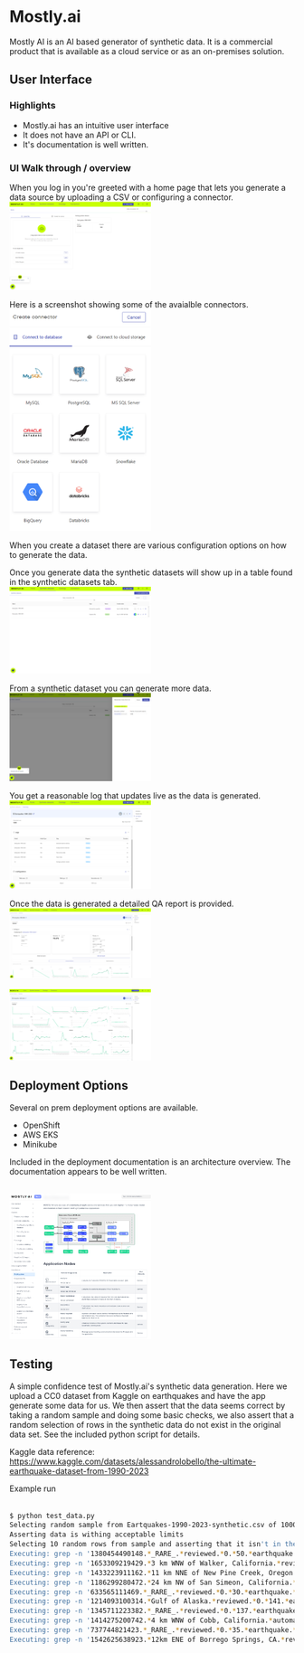 
# Mostly.ai

Mostly AI is an AI based generator of synthetic data. It is a commercial product that is available as a cloud service or as an on-premises solution.

## User Interface

### Highlights
 - Mostly.ai has an intuitive user interface
 - It does not have an API or CLI.
 - It's documentation is well written.

### UI Walk through / overview

When you log in you're greeted with a home page that lets you generate a data source by uploading a CSV or configuring a connector.
<br><img src="home.png" width="250"/><br>

Here is a screenshot showing some of the avaialble connectors.
<br><img src="connector.png" width="250"/><br>

When you create a dataset there are various configuration options on how to generate the data. 

Once you generate data the synthetic datasets will show up in a table found in the synthetic datasets tab.
<br><img src="datasets.png" width="250"/><br>

From a synthetic dataset you can generate more data.
<br><img src="generate-more-data.png" width="250"/><br>

You get a reasonable log that updates live as the data is generated.
<br><img src="data-generation.png" width="250"/><br>

Once the data is generated a detailed QA report is provided.
<br><img src="qa-report.png" width="250"/><br>
<br><img src="qa-report2.png" width="250"/><br>


## Deployment Options

Several on prem deployment options are available.

 - OpenShift
 - AWS EKS
 - Minikube

Included in the deployment documentation is an architecture overview. The documentation appears to be well written.

<br><img src="deployment-docs.png" width="250"/><br>


## Testing

A simple confidence test of Mostly.ai's synthetic data generation. Here we upload a CC0 dataset from Kaggle on
earthquakes and have the app generate some data for us. We then assert that the data seems correct by taking a random
sample and doing some basic checks, we also assert that a random selection of rows in the synthetic data do not exist 
in the original data set. See the included python script for details.

Kaggle data reference: https://www.kaggle.com/datasets/alessandrolobello/the-ultimate-earthquake-dataset-from-1990-2023

Example run

```bash

$ python test_data.py
Selecting random sample from Eartquakes-1990-2023-synthetic.csv of 1000 rows
Asserting data is withing acceptable limits
Selecting 10 random rows from sample and asserting that it isn't in the original data source
Executing: grep -n '1380454490148.*_RARE_.*reviewed.*0.*50.*earthquake.*1.81531673.* Alaska.*-138.37935893.*58.70603081.*19.15651954.*2013-09-01 23:24:44.082' Eartquakes-1990-2023.csv
Executing: grep -n '1653309219429.*3 km WNW of Walker, California.*reviewed.*0.*56.*earthquake.*1.91419166.* California.*-119.48060344.*38.47083244.*5.65072347.*2022-08-22 17:24:15.433' Eartquakes-1990-2023.csv
Executing: grep -n '1433223911162.*11 km NNE of New Pine Creek, Oregon.*reviewed.*0.*2.*earthquake.*0.40434871.* Oregon.*-120.06041295.*42.77575956.*4.77629474.*2015-05-24 23:37:44.758' Eartquakes-1990-2023.csv
Executing: grep -n '1186299280472.*24 km NW of San Simeon, California.*reviewed.*0.*72.*earthquake.*2.17360229.* California.*-121.18967537.*35.76906528.*4.41126049.*2007-08-11 20:36:23.490' Eartquakes-1990-2023.csv
Executing: grep -n '633565111469.*_RARE_.*reviewed.*0.*30.*earthquake.*1.40350613.*California.*-117.15069994.*35.88275654.*5.13619692.*1990-03-05 13:16:52.620' Eartquakes-1990-2023.csv
Executing: grep -n '1214093100314.*Gulf of Alaska.*reviewed.*0.*141.*earthquake.*3.0793328.*Gulf of Alaska.*-148.64365141.*57.0109145.*10.08785172.*2008-05-26 21:39:23.830' Eartquakes-1990-2023.csv
Executing: grep -n '1345711223382.*_RARE_.*reviewed.*0.*137.*earthquake.*2.95344421.* Alaska.*-173.85952542.*50.95739669.*13.64237398.*2012-10-29 01:22:39.606' Eartquakes-1990-2023.csv
Executing: grep -n '1414275200742.*4 km WNW of Cobb, California.*automatic.*0.*14.*earthquake.*0.94977739.* California.*-122.77236171.*38.84387943.*2.44056081.*2014-12-12 08:42:09.610' Eartquakes-1990-2023.csv
Executing: grep -n '737744821423.*_RARE_.*reviewed.*0.*35.*earthquake.*1.45438692.* California.*-115.42798759.*33.43453439.*5.89557798.*1993-05-10 22:49:15.110' Eartquakes-1990-2023.csv
Executing: grep -n '1542625638923.*12km ENE of Borrego Springs, CA.*reviewed.*0.*24.*earthquake.*1.25232497.*California.*-116.22738166.*33.36404963.*9.82444695.*2018-09-23 15:12:58.150' Eartquakes-1990-2023.csv

```